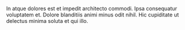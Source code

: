 In atque dolores est et impedit architecto commodi. Ipsa consequatur voluptatem et. Dolore blanditiis animi minus odit nihil. Hic cupiditate ut delectus minima soluta et qui illo.